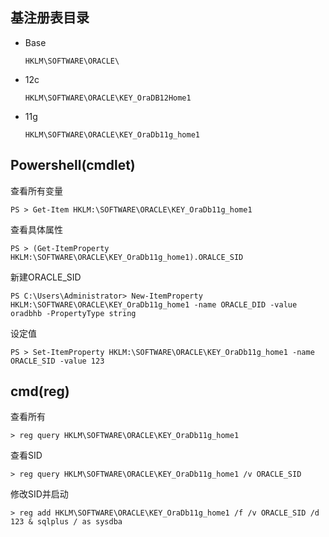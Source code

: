 ## 基注册表目录

- Base

  ```
  HKLM\SOFTWARE\ORACLE\
  ```

- 12c

  ```
  HKLM\SOFTWARE\ORACLE\KEY_OraDB12Home1
  ```

- 11g

  ```
  HKLM\SOFTWARE\ORACLE\KEY_OraDb11g_home1
  ```

  

## Powershell(cmdlet)

查看所有变量

```
PS > Get-Item HKLM:\SOFTWARE\ORACLE\KEY_OraDb11g_home1
```

查看具体属性

```
PS > (Get-ItemProperty HKLM:\SOFTWARE\ORACLE\KEY_OraDb11g_home1).ORALCE_SID
```

新建ORACLE_SID

```
PS C:\Users\Administrator> New-ItemProperty HKLM:\SOFTWARE\ORACLE\KEY_OraDb11g_home1 -name ORACLE_DID -value oradbhb -PropertyType string
```

设定值

```
PS > Set-ItemProperty HKLM:\SOFTWARE\ORACLE\KEY_OraDb11g_home1 -name ORACLE_SID -value 123
```

## cmd(reg)

查看所有

```
> reg query HKLM\SOFTWARE\ORACLE\KEY_OraDb11g_home1
```

查看SID

```
> reg query HKLM\SOFTWARE\ORACLE\KEY_OraDb11g_home1 /v ORACLE_SID
```

修改SID并启动

```
> reg add HKLM\SOFTWARE\ORACLE\KEY_OraDb11g_home1 /f /v ORACLE_SID /d 123 & sqlplus / as sysdba
```

